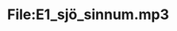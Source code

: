 ---
title: File:E1_sjö_sinnum.mp3
recording of: sjö sinnum
reading speed: slow
speaker: E
license: CC0
---